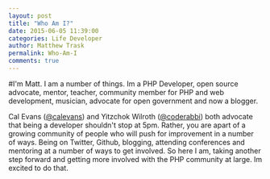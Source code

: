```yaml
---
layout: post
title: "Who Am I?"
date: 2015-06-05 11:39:00
categories: Life Developer
author: Matthew Trask
permalink: Who-Am-I
comments: true
---
```


#I'm Matt.
I am a number of things. Im a PHP Developer, open source advocate, mentor,
teacher, community member for PHP and web development, musician, advocate for
open government and now a blogger.

Cal Evans ([@calevans](https://twitter.com/calevans)) and Yitzchok Wilroth ([@coderabbi](https://twitter.com/coderabbi)) both advocate that being a
developer shouldn't stop at 5pm. Rather, you are apart of a growing community of people who will push for improvement in a number of ways. Being on Twitter, Github, blogging, attending conferences and mentoring at a number of ways to get involved.
So here I am, taking another step forward and getting more involved with the PHP
community at large. Im excited to do that. 
